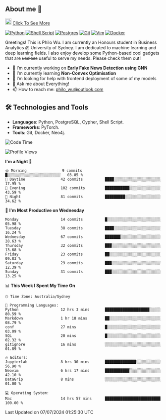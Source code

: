 ## About me 🤗

<a href="#"><img src="https://media.giphy.com/media/hvRJCLFzcasrR4ia7z/giphy.gif" width="20px" height="20px"></a> [Click To See More](https://codeboyphilo.github.io)

[![Python](https://img.shields.io/badge/python-3670A0?style=for-the-badge&logo=python&logoColor=ffdd54)](#)
[![Shell Script](https://img.shields.io/badge/shell_script-%23121011.svg?style=for-the-badge&logo=gnu-bash&logoColor=white)](#)
[![Postgres](https://img.shields.io/badge/postgres-%23316192.svg?style=for-the-badge&logo=postgresql&logoColor=white)](#)
[![Git](https://img.shields.io/badge/git-%23F05033.svg?style=for-the-badge&logo=git&logoColor=white)](#)
[![Vim](https://img.shields.io/badge/VIM-%2311AB00.svg?style=for-the-badge&logo=vim&logoColor=white)](#)
[![Docker](https://img.shields.io/badge/docker-%230db7ed.svg?style=for-the-badge&logo=docker&logoColor=white)](#)

Greetings! This is Philo Wu. I am currently an Honours student in Business Analytics \@ University of Sydney. I am dedicated to machine learning and deep learning fields. I also enjoy develop some Python-based cool gadgets that are ~~useless~~ useful to serve my needs. Please check them out!

- 🔭 I’m currently working on **Early Fake News Detection using GNN**
- 🌱 I’m currently learning **Non-Convex Optimisation**
- 🤔 I’m looking for help with frontend deployment of some of my models
- 💬 Ask me about Everything!
- 📫 How to reach me: philo_wu@outlook.com

## 🛠 Technologies and Tools
- **Languages**: Python, PostgreSQL, Cypher, Shell Script.
- **Frameworks**: PyTorch.
- **Tools**: Git, Docker, Neo4j.

<!--START_SECTION:waka-->
![Code Time](http://img.shields.io/badge/Code%20Time-302%20hrs%2039%20mins-blue)

![Profile Views](http://img.shields.io/badge/Profile%20Views-1-blue)

**I'm a Night 🦉** 

```text
🌞 Morning                9 commits           █░░░░░░░░░░░░░░░░░░░░░░░░   03.85 % 
🌆 Daytime                42 commits          ████░░░░░░░░░░░░░░░░░░░░░   17.95 % 
🌃 Evening                102 commits         ███████████░░░░░░░░░░░░░░   43.59 % 
🌙 Night                  81 commits          █████████░░░░░░░░░░░░░░░░   34.62 % 
```
📅 **I'm Most Productive on Wednesday** 

```text
Monday                   14 commits          █░░░░░░░░░░░░░░░░░░░░░░░░   05.98 % 
Tuesday                  38 commits          ████░░░░░░░░░░░░░░░░░░░░░   16.24 % 
Wednesday                67 commits          ███████░░░░░░░░░░░░░░░░░░   28.63 % 
Thursday                 32 commits          ███░░░░░░░░░░░░░░░░░░░░░░   13.68 % 
Friday                   23 commits          ██░░░░░░░░░░░░░░░░░░░░░░░   09.83 % 
Saturday                 29 commits          ███░░░░░░░░░░░░░░░░░░░░░░   12.39 % 
Sunday                   31 commits          ███░░░░░░░░░░░░░░░░░░░░░░   13.25 % 
```


📊 **This Week I Spent My Time On** 

```text
🕑︎ Time Zone: Australia/Sydney

💬 Programming Languages: 
Python                   12 hrs 3 mins       ████████████████████░░░░░   80.59 % 
Markdown                 1 hr 18 mins        ██░░░░░░░░░░░░░░░░░░░░░░░   08.79 % 
conf                     27 mins             █░░░░░░░░░░░░░░░░░░░░░░░░   03.09 % 
SQL                      20 mins             █░░░░░░░░░░░░░░░░░░░░░░░░   02.32 % 
gitignore                16 mins             ░░░░░░░░░░░░░░░░░░░░░░░░░   01.89 % 

🔥 Editors: 
Jupyterlab               8 hrs 30 mins       ██████████████░░░░░░░░░░░   56.90 % 
Neovim                   6 hrs 17 mins       ███████████░░░░░░░░░░░░░░   42.10 % 
DataGrip                 8 mins              ░░░░░░░░░░░░░░░░░░░░░░░░░   01.00 % 

💻 Operating System: 
Mac                      14 hrs 57 mins      █████████████████████████   100.00 % 
```


 Last Updated on 07/07/2024 01:25:30 UTC
<!--END_SECTION:waka-->
